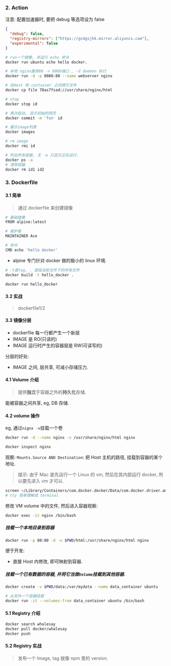 ### 2. Action

注意:
配置加速器时, 要把 debug 等选项设为 false

```json
{
  "debug": false,
  "registry-mirrors": ["https://gs4gsjhk.mirror.aliyuncs.com"],
  "experimental": false
}
```

```sh
# run一个镜像, 并运行 echo 命令
docker run ubuntu echo hello docker.

# 本地 nginx服务80 -> 8080端口 , -d daemon 执行
docker run -d -p 8080:80 --name webserver nginx

# 在Host 和 container 之间拷贝文件
docker cp file 78as7fsad://usr/share/nginx/html

# stop
docker stop id

# 再次启动, 显示初始的网页
docker commit -m 'fun' id

# 展示image列表
docker images

# rm image
docker rmi id

# 列出所有容器, 无 -a 只显示正在运行.
docker ps -a
# 清除容器
docker rm id1 id2
```

### 3. Dockerfile

#### 3.1 简单

> 通过 dockerfile 来创建镜像

```sh
# 基础镜像
FROM alpine:latest

# 维护者
MAINTAINER Ace

# 命令
CMD echo 'hello docker'
```

* alpine 专门针对 docker 做的极小的 linux 环境.

```sh
# -t是tag, . 是指当前文件下的所有文件
docker build -t hello_docker .

docker run hello_docker
```

#### 3.2 实战

> dockerfile1/2

#### 3.3 镜像分层

* dockerfile 每一行都产生一个新层
* IMAGE 是 RO(只读的)
* IMAGE 运行时产生的容器层是 RW(可读写的)

分层的好处:

* IMAGE 之间, 层共享, 可减小存储压力.

#### 4.1 Volume 介绍

> 提供**独立**于容器之外的**持久化**存储.

能被容器之间共享, eg, DB 存储.

#### 4.2 volume 操作

eg, 通过`nignx -v`挂载一个卷

```sh
docker run -d --name nginx -v /usr/share/nginx/html nginx

docker inspect nginx
```

观察: `Mounts.Source AND Destination`: 把 Host 主机的路径, 挂载到容器的某个地址.

> 提示: 由于 Mac 是先运行一个 Linux 的 vm, 然后在其内部运行 docker, 所以要先进入 vm 才可以.

```sh
screen ~/Library/Containers/com.docker.docker/Data/com.docker.driver.amd64-linux/tty
# tty 简单理解成 terminal
```

修改 VM volume 中的文件, 然后进入容器观察:

```sh
docker exec -it nginx /bin/bash
```

##### 挂载一个本地目录到容器

```sh
docker run -p 80:80 -d -v $PWD/html:/usr/share/nginx/html nginx
```

便于开发:

* 直接 Host 内修改, 即可映射到容器.

##### 挂载一个已有数据的容器, 并将它当做`Volume`挂载到其他容器.

```sh
docker create -v $PWD/data:/var/mydata --name data_container ubuntu

# 从另外一个容器挂载
docker run -it --volumes-from data_container ubuntu /bin/bash
```

#### 5.1 Registry 介绍

```sh
docker search whalesay
docker pull docker/whalesay
docker push
```

#### 5.2 Registry 实战

> 发布一个 Image, tag 就像 npm 里的 version.
